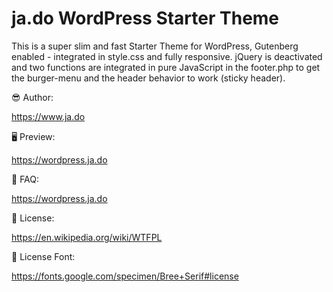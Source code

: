 # ja.do WordPress Starter Theme

This is a super slim and fast Starter Theme for WordPress, Gutenberg enabled - integrated in style.css and fully responsive. 
jQuery is deactivated and two functions are integrated in pure JavaScript in the footer.php to get the burger-menu and the header behavior to work (sticky header).

😎 Author:

https://www.ja.do

🖥 Preview:

https://wordpress.ja.do

🤷 FAQ:

https://wordpress.ja.do

📃 License:

https://en.wikipedia.org/wiki/WTFPL

📃 License Font: 

https://fonts.google.com/specimen/Bree+Serif#license
